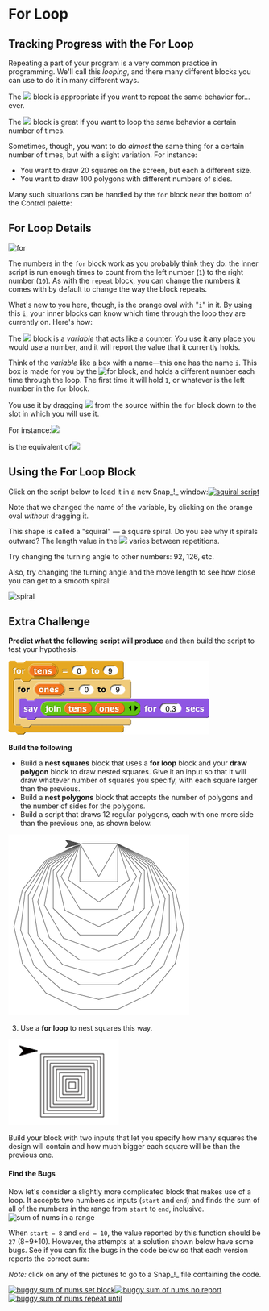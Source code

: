 # For Loop

## Tracking Progress with the For Loop

Repeating a part of your program is a very common practice in programming. We'll call this _looping_, and there many different blocks you can use to do it in many different ways.

The ![](https://beautyjoy.github.io/bjc-r/img/blocks/forever.png) block is appropriate if you want to repeat the same behavior for... ever.  
  
The ![](https://beautyjoy.github.io/bjc-r/img/blocks/repeat.png) block is great if you want to loop the same behavior a certain number of times. 

Sometimes, though, you want to do _almost_ the same thing for a certain number of times, but with a slight variation. For instance:

* You want to draw 20 squares on the screen, but each a different size.
* You want to draw 100 polygons with different numbers of sides.

Many such situations can be handled by the `for` block near the bottom of the Control palette:

## For Loop Details

![for](https://beautyjoy.github.io/bjc-r/img/prog/for.png)

The numbers in the `for` block work as you probably think they do: the inner script is run enough times to count from the left number \(`1`\) to the right number \(`10`\). As with the `repeat` block, you can change the numbers it comes with by default to change the way the block repeats.

What's new to you here, though, is the orange oval with "`i`" in it. By using this `i`, your inner blocks can know which time through the loop they are currently on. Here's how:

The ![](https://beautyjoy.github.io/bjc-r/img/blocks/variable-i.png) block is a _variable_ that acts like a counter. You use it any place you would use a number, and it will report the value that it currently holds.

Think of the _variable_ like a box with a name—this one has the name `i`. This box is made for you by the ![for](https://beautyjoy.github.io/bjc-r/img/prog/for.png) block, and holds a different number each time through the loop. The first time it will hold `1`, or whatever is the left number in the `for` block.

You use it by dragging ![](https://beautyjoy.github.io/bjc-r/img/blocks/variable-i.png) from the source within the `for` block down to the slot in which you will use it.

For instance:![](https://beautyjoy.github.io/bjc-r/img/looping/for-loop-drag-i.gif)

is the equivalent of![](https://beautyjoy.github.io/bjc-r/img/looping/for-loop-equivalent.png)

## Using the For Loop Block

Click on the script below to load it in a new Snap_!_ window:[![squiral script](https://beautyjoy.github.io/bjc-r/img/looping/squirral-script.png)](http://snap.berkeley.edu/snapsource/snap.html#open:https://beautyjoy.github.io/bjc-r/prog/loop/draw-squirral.xml)

Note that we changed the name of the variable, by clicking on the orange oval _without_ dragging it.

This shape is called a "squiral" — a square spiral. Do you see why it spirals outward? The length value in the ![](https://beautyjoy.github.io/bjc-r/img/blocks/move.png) varies between repetitions.

Try changing the turning angle to other numbers: 92, 126, etc.   
  
Also, try changing the turning angle and the move length to see how close you can get to a smooth spiral:  
  
![spiral](https://beautyjoy.github.io/bjc-r/img/prog/spiral.png)

## Extra Challenge

**Predict what the following script will produce** and then build the script to test your hypothesis.

![](../.gitbook/assets/image%20%2875%29.png)

**Build the following**

* Build a **nest squares** block that uses a **for loop** block and your **draw polygon** block to draw nested squares. Give it an input so that it will draw whatever number of squares you specify, with each square larger than the previous.
* Build a **nest polygons** block that accepts the number of polygons and the number of sides for the polygons.
* Build a script that draws 12 regular polygons, each with one more side than the previous one, as shown below.

![](https://github.com/hoc-labs/images/blob/main/polygons.png?raw=true)

3. Use a **for loop** to nest squares this way. 

![](https://github.com/hoc-labs/images/blob/main/concentric-squares.png?raw=true)

Build your block with two inputs that let you specify how many squares the design will contain and how much bigger each square will be than the previous one.



#### Find the Bugs

Now let's consider a slightly more complicated block that makes use of a loop. It accepts two numbers as inputs \(`start` and `end`\) and finds the sum of all of the numbers in the range from `start` to `end`, inclusive.![sum of nums in a range](https://beautyjoy.github.io/bjc-r/img/blocks/sum-of-numbers-between-8-and-10.gif)

When `start = 8` and `end = 10`, the value reported by this function should be `27` \(8+9+10\). However, the attempts at a solution shown below have some bugs. See if you can fix the bugs in the code below so that each version reports the correct sum:

_Note:_ click on any of the pictures to go to a Snap_!_ file containing the code.

[![buggy sum of nums set block](https://beautyjoy.github.io/bjc-r/img/debugging/set-bug-sum-of-range.png)![buggy sum of nums no report](https://beautyjoy.github.io/bjc-r/img/debugging/buggy-sum-of-nums-no-report.png)![buggy sum of nums repeat until](https://beautyjoy.github.io/bjc-r/img/debugging/buggy-sum-of-nums-repeat-until.png)](http://snap.berkeley.edu/snapsource/snap.html#open:https://beautyjoy.github.io/bjc-r/prog/debugging/sum-of-nums-buggy.xml)

